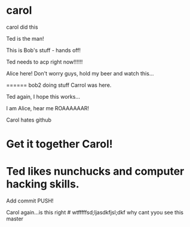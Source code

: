 
# carol

carol did this

Ted is the man!

This is Bob's stuff - hands off!

Ted needs to acp right now!!!!!!

Alice here! Don't worry guys, hold my beer and watch this...


======
bob2 doing stuff
Carrol was here.

Ted again, I hope this works...

I am Alice, hear me ROAAAAAAR!

Carol hates github



Get it together Carol!
=======
Ted likes nunchucks and computer hacking skills.
=======
Add commit PUSH!


Carol again...is this right # wtfffffsd;ljasdkfjsl;dkf
why
cant yyou see
this master

